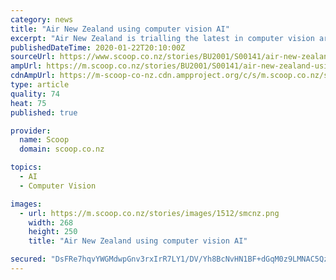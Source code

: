 ```yaml
---
category: news
title: "Air New Zealand using computer vision AI"
excerpt: "Air New Zealand is trialling the latest in computer vision artificial intelligence (AI) in its search for innovative ways to continually improve aircraft turn times and better on-time performance. The new technology, made available through a partnership with leading technology start-up Assaia and alongside Auckland Airport, uses computer vision ..."
publishedDateTime: 2020-01-22T20:10:00Z
sourceUrl: https://www.scoop.co.nz/stories/BU2001/S00141/air-new-zealand-using-computer-vision-ai.htm
ampUrl: https://m.scoop.co.nz/stories/BU2001/S00141/air-new-zealand-using-computer-vision-ai.htm
cdnAmpUrl: https://m-scoop-co-nz.cdn.ampproject.org/c/s/m.scoop.co.nz/stories/BU2001/S00141/air-new-zealand-using-computer-vision-ai.htm
type: article
quality: 74
heat: 75
published: true

provider:
  name: Scoop
  domain: scoop.co.nz

topics:
  - AI
  - Computer Vision

images:
  - url: https://m.scoop.co.nz/stories/images/1512/smcnz.png
    width: 268
    height: 250
    title: "Air New Zealand using computer vision AI"

secured: "DsFRe7hqvYWGMdwpGnv3rxIrR7LY1/DV/Yh8BcNvHN1BF+dGqM0z9LMNAC5QzfbxBTFmWfDw6po9f4oWyV6epdDW+hrin7jWLVUpdGfH+vNFZM8n7G8khoSOM3WvZfA5YemUAMC6fPGFl3Kf8Yase3nhFXQoLhIQmNbCvbccPnH5VvoVf8cmVOYrriy2xtzmoSVz9l5sMf03nOZ6MOtxqNn5UMQp2eD5FWGoJ9qXWLOSRmFvqVvrfA7biNkwKPYLCDlfa3Qp5b7aW8f2eqGoQOHz145/idcbZ4yWYhTjTe2+GT3Zx2CMCGzrEcI2+DVH;B3BGBdOi4pKSTC2wQuPWXw=="
---
```


